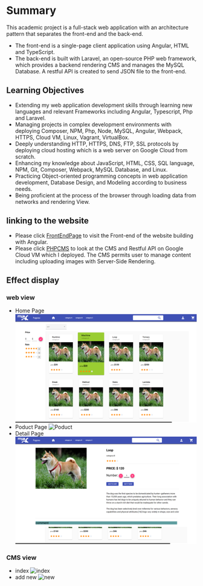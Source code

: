 # Summary 
This academic project is a full-stack web application with an architecture pattern that separates the front-end and the back-end.  
- The front-end is a single-page client application using Angular, HTML and TypeScript.  
- The back-end is built with Laravel, an open-source PHP web framework, which provides a backend rendering CMS and manages the MySQL Database. A restful API is created to send JSON file to the front-end. 
&emsp;
## Learning Objectives 
- Extending my web application development skills through learning new languages and relevant Frameworks including Angular, Typescript, Php and Laravel. 
- Managing projects in complex development environments with deploying Composer, NPM, Php, Node, MySQL, Angular, Webpack, HTTPS, Cloud VM, Linux, Vagrant, VirtualBox. 
- Deeply understanding HTTP, HTTPS, DNS, FTP, SSL protocols by deploying cloud hosting which is a web server on Google Cloud from scratch. 
- Enhancing my knowledge about JavaScript, HTML, CSS, SQL language, NPM, Git, Composer, Webpack, MySQL Database, and Linux. 
- Practicing Object-oriented programming concepts in web application development, Database Design, and Modeling according to business needs.  
- Being proficient at the process of the browser through loading data from networks and rendering View. 
&emsp;
## linking to the website
- Please click [FrontEndPage](https://feixiangdjames.github.io/webproject/) to visit the Front-end of the website building with Angular.
- Please click [PHPCMS](https://myprojectcms.tk/pets) to look at the CMS and Restful API on Google Cloud VM which I deployed. The CMS permits user to manage content including uploading images with Server-Side Rendering.
&emsp;
## Effect display 
### web view
- Home Page
![HOME](https://github.com/feixiangdjames/AngularPHP/blob/main/picture/home.png)
- Poduct Page
![Poduct](https://github.com/feixiangdjames/AngularPHP/blob/main/picture/project.png)
- Detail Page 
![Detail](https://github.com/feixiangdjames/AngularPHP/blob/main/picture/detail.png)
### CMS view 
- index
![index](https://github.com/feixiangdjames/AngularPHP/blob/main/picture/index.png)
- add new
![new](https://github.com/feixiangdjames/AngularPHP/blob/main/picture/addnew.png)
